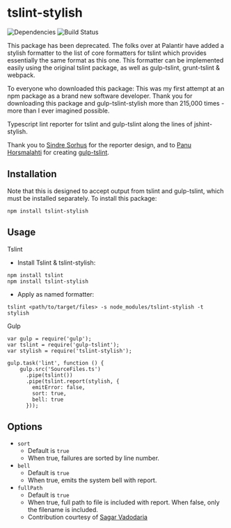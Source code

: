 tslint-stylish
===================
![Dependencies](https://david-dm.org/adamfitzpatrick/tslint-stylish.svg)
![Build Status](https://travis-ci.org/adamfitzpatrick/tslint-stylish.svg?branch=master)

This package has been deprecated.  The folks over at Palantir have added a stylish formatter to the list of core
formatters for tslint which provides essentially the same format as this one.  This formatter can be implemented
easily using the original tslint package, as well as gulp-tslint, grunt-tslint & webpack.

To everyone who downloaded this package: This was my first attempt at an npm package as a brand new software developer.
Thank you for downloading this package and gulp-tslint-stylish more than 215,000 times - more than I ever imagined
possible.

Typescript lint reporter for tslint and gulp-tslint along the lines of jshint-stylish.

Thank you to
[Sindre Sorhus](https://github.com/sindresorhus) for the reporter design, and to
[Panu Horsmalahti](https://github.com/panuhorsmalahti) for creating
[gulp-tslint](https://github.com/panuhorsmalahti/gulp-tslint).

Installation
------------
Note that this is designed to accept output from tslint and gulp-tslint, which must be installed separately.
To install this package:

```
npm install tslint-stylish
```

Usage
-----
Tslint

- Install Tslint & tslint-stylish:

```
npm install tslint
npm install tslint-stylish
```

- Apply as named formatter:

```
tslint <path/to/target/files> -s node_modules/tslint-stylish -t stylish
```


Gulp

```
var gulp = require('gulp');
var tslint = require('gulp-tslint');
var stylish = require('tslint-stylish');

gulp.task('lint', function () {
    gulp.src('SourceFiles.ts')
      .pipe(tslint())
      .pipe(tslint.report(stylish, {
        emitError: false,
        sort: true,
        bell: true
      }));
```

Options
-------
- `sort`
	- Default is `true`
	- When true, failures are sorted by line number.
- `bell`
    - Default is `true`
    - When true, emits the system bell with report.
- `fullPath`
    - Default is `true`
    - When true, full path to file is included with report.  When false, only the filename is included.
    - Contribution courtesy of [Sagar Vadodaria](https://github.com/sagarvadodaria)
